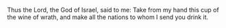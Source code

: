 Thus the Lord, the God of Israel, said to me: Take from my hand this cup of the wine of wrath, and make all the nations to whom I send you drink it.
